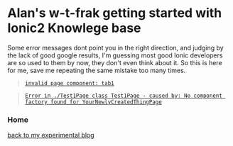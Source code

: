 # Alan's w-t-frak getting started with Ionic2 Knowlege base

Some error messages dont point you in the right direction, and judging by the lack of good google results, I'm guessing most good Ionic developers are so used to them by now, they don't even think about it. So this is here for me, save me repeating the same mistake too many times.

> [`invalid page component: tab1`](knowledge-base/invalid-page-component-tab1.md)



> [`Error in ./Test1Page class Test1Page - caused by: No component factory found for YourNewlyCreatedThingPage`](knowledge-base/no-component-factory-found-for-page.md)

### Home

[back to my experimental blog](../../README.md)